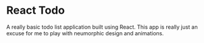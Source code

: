 # React Todo

A really basic todo list application built using React. This app is really just an excuse for me to play with neumorphic design and animations.
